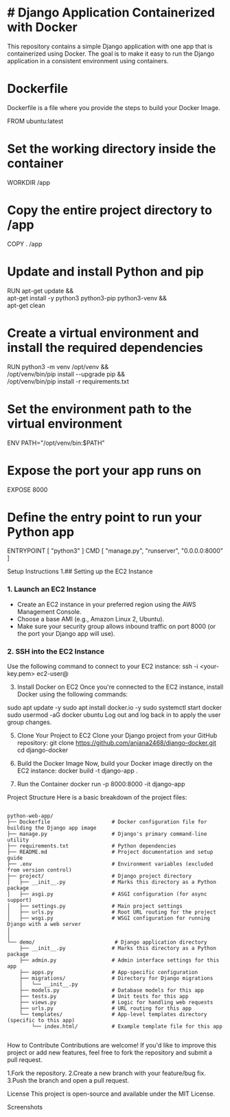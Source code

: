 # # Django Application Containerized with Docker

This repository contains a simple Django application with one app that is containerized using Docker. The goal is to make it easy to run the Django application in a consistent environment using containers.

# Dockerfile
Dockerfile is a file where you provide the steps to build your Docker Image.


FROM ubuntu:latest
# Set the working directory inside the container
WORKDIR /app

# Copy the entire project directory to /app
COPY . /app

# Update and install Python and pip
RUN apt-get update && \
    apt-get install -y python3 python3-pip python3-venv && \
    apt-get clean

# Create a virtual environment and install the required dependencies
RUN python3 -m venv /opt/venv && \
    /opt/venv/bin/pip install --upgrade pip && \
    /opt/venv/bin/pip install -r requirements.txt

# Set the environment path to the virtual environment
ENV PATH="/opt/venv/bin:$PATH"

# Expose the port your app runs on
EXPOSE 8000

# Define the entry point to run your Python app
ENTRYPOINT [ "python3" ]
CMD [ "manage.py", "runserver", "0.0.0.0:8000" ]

Setup Instructions
1.## Setting up the EC2 Instance

### 1. Launch an EC2 Instance

- Create an EC2 instance in your preferred region using the AWS Management Console.
- Choose a base AMI (e.g., Amazon Linux 2, Ubuntu).
- Make sure your security group allows inbound traffic on port 8000 (or the port your Django app will use).

### 2. SSH into the EC2 Instance

Use the following command to connect to your EC2 instance:
ssh -i <your-key.pem> ec2-user@<your-ec2-public-ip>

3. Install Docker on EC2
Once you're connected to the EC2 instance, install Docker using the following commands:

sudo apt update -y
sudo apt install docker.io -y
sudo systemctl start docker
sudo usermod -aG docker ubuntu
Log out and log back in to apply the user group changes.

5. Clone Your Project to EC2
Clone your Django project from your GitHub repository:
git clone https://github.com/anjana2468/django-docker.git
cd django-docker

6. Build the Docker Image
Now, build your Docker image directly on the EC2 instance:
docker build -t django-app .

7. Run the Container
docker run -p 8000:8000 -it django-app

Project Structure
Here is a basic breakdown of the project files:
```

python-web-app/
├── Dockerfile                    # Docker configuration file for building the Django app image
├── manage.py                     # Django's primary command-line utility
├── requirements.txt              # Python dependencies
├── README.md                     # Project documentation and setup guide
├── .env                          # Environment variables (excluded from version control)
├── project/                      # Django project directory
│   ├── __init__.py               # Marks this directory as a Python package
│   ├── asgi.py                   # ASGI configuration (for async support)
│   ├── settings.py               # Main project settings
│   ├── urls.py                   # Root URL routing for the project
│   ├── wsgi.py                   # WSGI configuration for running Django with a web server
│                
│                  
└── demo/                          # Django application directory
    ├── __init__.py               # Marks this directory as a Python package
    ├── admin.py                  # Admin interface settings for this app
    ├── apps.py                   # App-specific configuration
    ├── migrations/               # Directory for Django migrations
    │   └── __init__.py
    ├── models.py                 # Database models for this app
    ├── tests.py                  # Unit tests for this app
    ├── views.py                  # Logic for handling web requests
    ├── urls.py                   # URL routing for this app
    └── templates/                # App-level templates directory (specific to this app)
        └── index.html/           # Example template file for this app


```
How to Contribute
Contributions are welcome! If you'd like to improve this project or add new features, feel free to fork the repository and submit a pull request.

1.Fork the repository.
2.Create a new branch with your feature/bug fix.
3.Push the branch and open a pull request.

License
This project is open-source and available under the MIT License.  

Screenshots


                    
